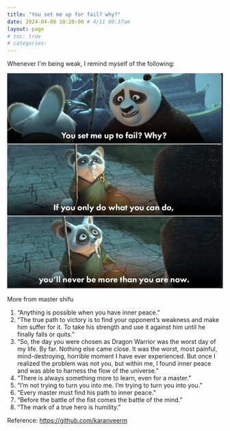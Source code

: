 ```yaml
---
title: "You set me up for fail? why?"
date: 2024-04-08 10:20:00 # 4/11 09:37am
layout: page
# toc: true
# categories:
---
```


Whenever I'm being weak, I remind myself of the following:

![wise-words-from master shifu](/assets/img/wise_words_from_master_shifu.png)

More from master shifu
1. “Anything is possible when you have inner peace.”
1. “The true path to victory is to find your opponent’s weakness and make him suffer for it. To take his strength and use it against him until he finally falls or quits.”
1. “So, the day you were chosen as Dragon Warrior was the worst day of my life. By far. Nothing else came close. It was the worst, most painful, mind-destroying, horrible moment I have ever experienced. But once I realized the problem was not you, but within me, I found inner peace and was able to harness the flow of the universe.”
1. “There is always something more to learn, even for a master.”
1. “I’m not trying to turn you into me. I’m trying to turn you into you.”
1. “Every master must find his path to inner peace.”
1. “Before the battle of the fist comes the battle of the mind.”
1. “The mark of a true hero is humility.”

Reference:
https://github.com/karanveerm
